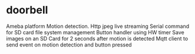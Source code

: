# doorbell
Ameba platform
Motion detection.
Http jpeg live streaming
Serial command for SD card file system management
Button handler using HW timer
Save images on an SD Card for 2 seconds after motion is detected
Mqtt client to send event on motion detection and button pressed 
